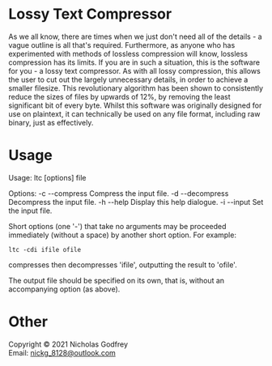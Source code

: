 # Lossy Text Compressor

As we all know, there are times when we just don't need all of the details - a
vague outline is all that's required. Furthermore, as anyone who has
experimented with methods of lossless compression will know, lossless
compression has its limits. If you are in such a situation, this is the
software for you - a lossy text compressor. As with all lossy compression,
this allows the user to cut out the largely unnecessary details, in order to
achieve a smaller filesize. This revolutionary algorithm has been shown to
consistently reduce the sizes of files by upwards of 12%, by removing the
least significant bit of every byte. Whilst this software was originally
designed for use on plaintext, it can technically be used on any file format,
including raw binary, just as effectively.

# Usage

Usage: ltc [options] file

Options:
	-c
	--compress
		Compress the input file.
	-d
	--decompress
		Decompress the input file.
	-h
	--help
		Display this help dialogue.
	-i
	--input
		Set the input file.

Short options (one '-') that take no arguments may be proceeded
immediately (without a space) by another short option. For example:

	ltc -cdi ifile ofile

compresses then decompresses 'ifile', outputting the result to
'ofile'.

The output file should be specified on its own, that is, without an
accompanying option (as above).

# Other

Copyright © 2021 Nicholas Godfrey\
Email: nickg_8128@outlook.com
